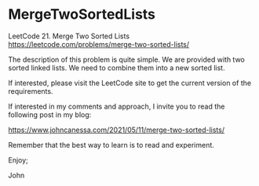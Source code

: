 # MergeTwoSortedLists
LeetCode 21. Merge Two Sorted Lists
https://leetcode.com/problems/merge-two-sorted-lists/

The description of this problem is quite simple.
We are provided with two sorted linked lists.
We need to combine them into a new sorted list.

If interested, please visit the LeetCode site to get
the current version of the requirements.

If interested in my comments and approach, I invite you
to read the following post in my blog:

https://www.johncanessa.com/2021/05/11/merge-two-sorted-lists/

Remember that the best way to learn is to read and experiment.

Enjoy;

John
